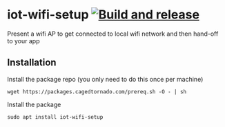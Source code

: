 # iot-wifi-setup [![Build and release](https://github.com/danesparza/iot-wifi-setup/actions/workflows/release.yaml/badge.svg)](https://github.com/danesparza/iot-wifi-setup/actions/workflows/release.yaml)
Present a wifi AP to get connected to local wifi network and then hand-off to your app

## Installation
Install the package repo (you only need to do this once per machine)
```
wget https://packages.cagedtornado.com/prereq.sh -O - | sh
```

Install the package
```
sudo apt install iot-wifi-setup
```
